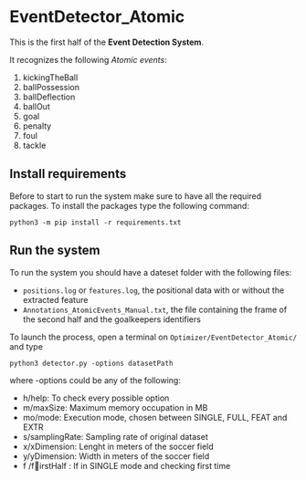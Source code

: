 # EventDetector_Atomic
This is the first half of the **Event Detection System**.

It recognizes the following *Atomic events*:

1. kickingTheBall
2. ballPossession
3. ballDeflection
4. ballOut
5. goal
6. penalty
7. foul
8. tackle

## Install requirements
Before to start to run the system make sure to have all the required packages.
To install the packages type the following command:

```
python3 -m pip install -r requirements.txt
```

## Run the system
To run the system you should have a dateset folder with the following files:
 - `positions.log` or `features.log`, the positional data with or without the extracted feature
 - `Annotations_AtomicEvents_Manual.txt`, the file containing the frame of the second half and the goalkeepers identifiers

To launch the process, open a terminal on `Optimizer/EventDetector_Atomic/` and type

```
python3 detector.py -options datasetPath 
```

where -options could be any of the following:
 - h/help: To check every possible option
 - m/maxSize: Maximum memory occupation in MB
 - mo/mode: Execution mode, chosen between SINGLE, FULL, FEAT and EXTR
 - s/samplingRate: Sampling rate of original dataset
 - x/xDimension: Lenght in meters of the soccer field
 - y/yDimension: Width in meters of the soccer field
 - f /firstHalf : If in SINGLE mode and checking first time